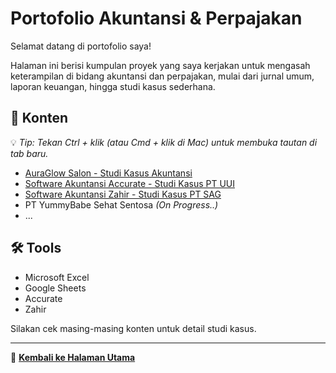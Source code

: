 # Portofolio Akuntansi & Perpajakan

Selamat datang di portofolio saya!

Halaman ini berisi kumpulan proyek yang saya kerjakan untuk mengasah keterampilan di bidang akuntansi dan perpajakan, mulai dari jurnal umum, laporan keuangan, hingga studi kasus sederhana.

## 📁 Konten

💡 *Tip: Tekan Ctrl + klik (atau Cmd + klik di Mac) untuk membuka tautan di tab baru.*

- [AuraGlow Salon - Studi Kasus Akuntansi](https://github.com/ninanina19/Akuntansi-Tax-Portofolio/blob/main/AuraGlow%20Salon.md)
- [Software Akuntansi Accurate - Studi Kasus PT UUI](https://github.com/ninanina19/Akuntansi-Tax-Portofolio/blob/main/Accurate-PTUUI.md)
- [Software Akuntansi Zahir - Studi Kasus PT SAG](https://github.com/ninanina19/Akuntansi-Tax-Portofolio/blob/main/Zahir-PTSAG.md) 
- PT YummyBabe Sehat Sentosa *(On Progress..)*
- ...

## 🛠️ Tools
- Microsoft Excel
- Google Sheets
- Accurate
- Zahir

Silakan cek masing-masing konten untuk detail studi kasus.

---

🔗 [**Kembali ke Halaman Utama**](https://github.com/ninanina19)  
